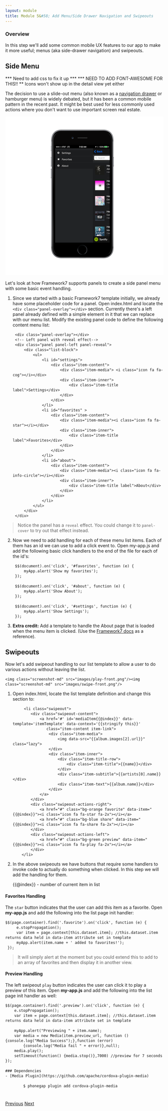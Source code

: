 ```yaml
---
layout: module
title: Module 5&#58; Add Menu/Side Drawer Navigation and Swipeouts
---
```


### Overview
In this step we'll add some common mobile UX features to our app to make it more useful; menus (aka side-drawer navigation) and swipeouts.  
 
## Side Menu

*** Need to add css to fix it up ***
*** NEED TO ADD FONT-AWESOME FOR THIS!! ** 
Icons won't show up in the detail view yet either 

The decision to use a slide-out menu (also known as a [navigation drawer](https://www.google.com/design/spec/patterns/navigation-drawer.html)
or hamburger menu) is widely debated, but it has been a common mobile pattern in the recent past. It might be best used for less commonly used
actions where you don't want to use important screen real estate.  
 
 <img class="screenshot-lg" src="images/menu-p.png"/>

Let's look at how Framework7 supports panels to create a side panel menu with some basic event handling.
 
1. Since we started with a basic Framework7 template initially, we already have some placeholder code for a panel. Open 
index.html and locate the `<div class="panel-overlay"></div>` section.  Currently there's a left panel already defined with a simple
element in it that we can replace with our menu list. Modify the existing panel code to define the following content menu list:   

        <div class="panel-overlay"></div>
        <!-- Left panel with reveal effect-->
        <div class="panel panel-left panel-reveal">
            <div class="list-block">
                <ul>
                    <li id="settings">
                        <div class="item-content">
                            <div class="item-media"> <i class="icon fa fa-cog"></i></div>
                            <div class="item-inner">
                                <div class="item-title label">Settings</div>
                            </div>
                        </div>
                    </li>
                    <li id="favorites" >
                        <div class="item-content">
                            <div class="item-media"><i class="icon fa fa-star"></i></div>
                            <div class="item-inner">
                                <div class="item-title label">Favorites</div>
                            </div>
                        </div>
                    </li>
                    <li id="about">
                        <div class="item-content">
                            <div class="item-media"><i class="icon fa fa-info-circle"></i></div>
                            <div class="item-inner">
                                <div class="item-title label">About</div>
                            </div>
                        </div>
                    </li>
                </ul>
            </div>
        </div>

  >Notice the panel has a `reveal` effect. You could change it to `panel-cover` to try out that effect instead.
   

2. Now we need to add handling for each of these menu list items. Each of them has an id we can use to add a click event to. 
Open my-app.js and add the following basic click handlers to the end of the file for each of the id's:
 
    
        $$(document).on('click', '#favorites', function (e) {
            myApp.alert('Show my favorites');
        });
        
        $$(document).on('click', '#about', function (e) {
            myApp.alert('Show About');
        });
        
        $$(document).on('click', '#settings', function (e) {
            myApp.alert('Show Settings');
        });

3. **Extra credit:** Add a template to handle the About page that is loaded when the menu item is clicked. 
(Use the [Framework7 docs](http://www.idangero.us/framework7/docs) as a reference). 

## Swipeouts

Now let's add swipeout handling to our list template to allow a user to do various actions without leaving the list. 

    <img class="screenshot-md" src="images/play-front.png"/><img class="screenshot-md" src="images/swipe-front.png"/>

1. Open index.html, locate the list template definition and change this section to:
   
            <li class="swipeout">
               <div class="swipeout-content">
                   <a href='#' id='mediaItem{{@index}}' data-template='itemTemplate' data-context='{{stringify this}}'
                      class="item-content item-link">
                       <div class="item-media">
                           <img data-src="{{album.images[2].url}}" class="lazy">
                       </div>
                       <div class="item-inner">
                           <div class="item-title-row">
                               <div class="item-title">{{name}}</div>
                           </div>
                           <div class="item-subtitle">{{artists[0].name}}</div>
                           <div class="item-text">{{album.name}}</div>
                       </div>
                   </a>
               </div>
               <div class="swipeout-actions-right">
                   <a href="#" class="bg-orange favorite" data-item="{{@index}}"><i class="icon fa fa-star fa-2x"></i></a>
                   <a href="#" class="bg-blue share" data-item="{{@index}}"><i class="icon fa fa-share fa-2x"></i></a>
               </div>
               <div class="swipeout-actions-left">
                   <a href="#" class="bg-green preview" data-item="{{@index}}"><i class="icon fa fa-play fa-2x"></i></a>
               </div>
           </li>

2. In the above swipeouts we have buttons that require some handlers to invoke code to actually do something when clicked. In this
step we will add the handling for them.

    {{@index}} - number of current item in list 
 
#### Favorites Handling
The `star` button indicates that the user can add this item as a favorite. Open **my-app.js** and add the following into the list page
 init handler:
 

    $$(page.container).find('.favorite').on('click', function (e) {
         e.stopPropagation();
         var item = page.context[this.dataset.item]; //this.dataset.item returns data held in data-item attribute set in template
         myApp.alert(item.name + ' added to favorites!');
     });
     
>It will simply alert at the moment but you could extend this to add to an array of favorites and then display it in another view.     
     
#### Preview Handling
The left swipeout `play` button indicates the user can click it to play a preview of this item. Open **my-app.js** and add the following into 
the list page init handler as well:

    $$(page.container).find('.preview').on('click', function (e) {
        e.stopPropagation();
        var item = page.context[this.dataset.item]; //this.dataset.item returns data held in data-item attribute set in template

        myApp.alert("Previewing " + item.name);
        var media = new Media(item.preview_url, function () {console.log("Media Success");},function (error)
            {console.log("Media fail " + error)},null);
        media.play();
        setTimeout(function() {media.stop()},7000) //preview for 7 seconds
    });
    
    ### Dependencies
    - [Media Plugin](https://github.com/apache/cordova-plugin-media)
           
            $ phonegap plugin add cordova-plugin-media

    
<div class="row" style="margin-top:40px;">
<div class="col-sm-12">
<a href="module4.html" class="btn btn-default"><i class="glyphicon glyphicon-chevron-left"></i> Previous</a>
<a href="module6.html" class="btn btn-default pull-right">Next <i class="glyphicon
glyphicon-chevron-right"></i></a>
</div>
</div>
